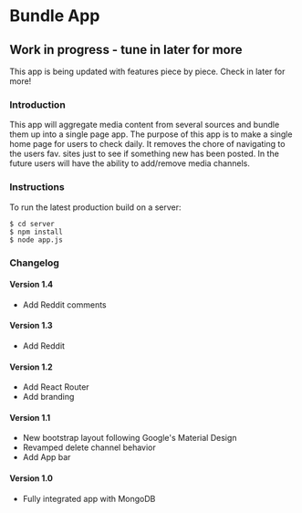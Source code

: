 # Bundle App

## Work in progress - tune in later for more
This app is being updated with features piece by piece. Check in later for more!

### Introduction
This app will aggregate media content from several sources and bundle them up into a single page app.
The purpose of this app is to make a single home page for users to check daily. 
It removes the chore of navigating to the users fav. sites just to see if something new has been posted.
In the future users will have the ability to add/remove media channels.

### Instructions
To run the latest production build on a server:

```shell
$ cd server
$ npm install
$ node app.js
```

### Changelog
#### Version 1.4
- Add Reddit comments

#### Version 1.3
- Add Reddit

#### Version 1.2
- Add React Router
- Add branding

#### Version 1.1
- New bootstrap layout following Google's Material Design
- Revamped delete channel behavior
- Add App bar

#### Version 1.0
- Fully integrated app with MongoDB